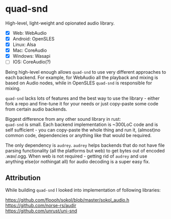 # quad-snd

High-level, light-weight and opionated audio library. 

- [x] Web: WebAudio  
- [x] Android: OpenSLES  
- [x] Linux: Alsa  
- [x] Mac: CoreAudio  
- [x] Windows: Wasapi   
- [ ] IOS: CoreAudio(?)  

Being high-level enough allows `quad-snd` to use very different approaches to each backend. For example, for WebAudio all the playback and mixing is based on Audio nodes, while in OpenSLES `quad-snd` is responsible for mixing.

`quad-snd` lacks lots of features and the best way to use the library - either fork a repo and fine-tune it for your needs or just copy-paste some code from certain audio backends.

Biggest difference from any other sound library in rust:  
`quad-snd` is small. Each backend implementation is ~300LoC code and is self sufficient - you can copy-paste the whole thing and run it, (almost)no common code, dependencies or anything like that would be required.

The only dependency is `audrey`. `audrey` helps backends that do not have file parsing functionality (all the platforms but web) to get bytes out of encoded .wav/.ogg. When web is not required - getting rid of `audrey` and use anything else(or nothingat all) for audio decoding is a super easy fix. 


## Attribution

While building `quad-snd` I looked into implementation of following libraries:

https://github.com/floooh/sokol/blob/master/sokol_audio.h  
https://github.com/norse-rs/audir  
https://github.com/unrust/uni-snd  


